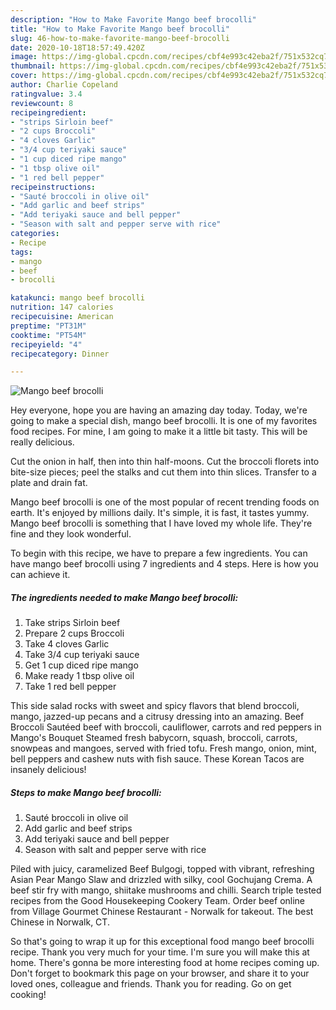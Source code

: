 ```yaml
---
description: "How to Make Favorite Mango beef brocolli"
title: "How to Make Favorite Mango beef brocolli"
slug: 46-how-to-make-favorite-mango-beef-brocolli
date: 2020-10-18T18:57:49.420Z
image: https://img-global.cpcdn.com/recipes/cbf4e993c42eba2f/751x532cq70/mango-beef-brocolli-recipe-main-photo.jpg
thumbnail: https://img-global.cpcdn.com/recipes/cbf4e993c42eba2f/751x532cq70/mango-beef-brocolli-recipe-main-photo.jpg
cover: https://img-global.cpcdn.com/recipes/cbf4e993c42eba2f/751x532cq70/mango-beef-brocolli-recipe-main-photo.jpg
author: Charlie Copeland
ratingvalue: 3.4
reviewcount: 8
recipeingredient:
- "strips Sirloin beef"
- "2 cups Broccoli"
- "4 cloves Garlic"
- "3/4 cup teriyaki sauce"
- "1 cup diced ripe mango"
- "1 tbsp olive oil"
- "1 red bell pepper"
recipeinstructions:
- "Sauté broccoli in olive oil"
- "Add garlic and beef strips"
- "Add teriyaki sauce and bell pepper"
- "Season with salt and pepper serve with rice"
categories:
- Recipe
tags:
- mango
- beef
- brocolli

katakunci: mango beef brocolli 
nutrition: 147 calories
recipecuisine: American
preptime: "PT31M"
cooktime: "PT54M"
recipeyield: "4"
recipecategory: Dinner

---
```



![Mango beef brocolli](https://img-global.cpcdn.com/recipes/cbf4e993c42eba2f/751x532cq70/mango-beef-brocolli-recipe-main-photo.jpg)

Hey everyone, hope you are having an amazing day today. Today, we're going to make a special dish, mango beef brocolli. It is one of my favorites food recipes. For mine, I am going to make it a little bit tasty. This will be really delicious.

Cut the onion in half, then into thin half-moons. Cut the broccoli florets into bite-size pieces; peel the stalks and cut them into thin slices. Transfer to a plate and drain fat.

Mango beef brocolli is one of the most popular of recent trending foods on earth. It's enjoyed by millions daily. It's simple, it is fast, it tastes yummy. Mango beef brocolli is something that I have loved my whole life. They're fine and they look wonderful.


To begin with this recipe, we have to prepare a few ingredients. You can have mango beef brocolli using 7 ingredients and 4 steps. Here is how you can achieve it.

<!--inarticleads1-->

##### The ingredients needed to make Mango beef brocolli:

1. Take strips Sirloin beef
1. Prepare 2 cups Broccoli
1. Take 4 cloves Garlic
1. Take 3/4 cup teriyaki sauce
1. Get 1 cup diced ripe mango
1. Make ready 1 tbsp olive oil
1. Take 1 red bell pepper


This side salad rocks with sweet and spicy flavors that blend broccoli, mango, jazzed-up pecans and a citrusy dressing into an amazing. Beef Broccoli Sautéed beef with broccoli, cauliflower, carrots and red peppers in Mango&#39;s Bouquet Steamed fresh babycorn, squash, broccoli, carrots, snowpeas and mangoes, served with fried tofu. Fresh mango, onion, mint, bell peppers and cashew nuts with fish sauce. These Korean Tacos are insanely delicious! 

<!--inarticleads2-->

##### Steps to make Mango beef brocolli:

1. Sauté broccoli in olive oil
1. Add garlic and beef strips
1. Add teriyaki sauce and bell pepper
1. Season with salt and pepper serve with rice


Piled with juicy, caramelized Beef Bulgogi, topped with vibrant, refreshing Asian Pear Mango Slaw and drizzled with silky, cool Gochujang Crema. A beef stir fry with mango, shiitake mushrooms and chilli. Search triple tested recipes from the Good Housekeeping Cookery Team. Order beef online from Village Gourmet Chinese Restaurant - Norwalk for takeout. The best Chinese in Norwalk, CT. 

So that's going to wrap it up for this exceptional food mango beef brocolli recipe. Thank you very much for your time. I'm sure you will make this at home. There's gonna be more interesting food at home recipes coming up. Don't forget to bookmark this page on your browser, and share it to your loved ones, colleague and friends. Thank you for reading. Go on get cooking!
